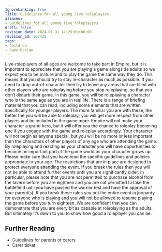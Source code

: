 ```yaml
---
IgnoreLinking: true
Title: Guidelines for all young live roleplayers
aliases:
- Guidelines_for_all_young_live_roleplayers
draft: false
revision_date: 2024-01-31 14:25:09+00:00
revision_id: 107435
tags:
- Children
- Game-Design
---
```


Live-roleplayers of all ages are welcome to take part in Empire, but it is important to appreciate that you are playing a game alongside adults so we expect you to be mature and to play the game the same way they do. This means that you should try to stay in-character as much as possible. If you need to drop out-of-character then try to leave any areas that are filled with other players who are roleplaying before you stop roleplaying, so that you don’t disturb their game.
In this game, you will be roleplaying a character who is the same age as you are in real life. There is a range of briefing material that you can read, including some elements that are written specifically for younger players. The more familiar you are with these, the better the you will be able to roleplay; you will get more respect from other players and be included in the game more.
Empire will not make your character a grand hero, but it will offer you the chance to roleplay becoming one if you engage with the game and roleplay accordingly. Your character will not begin as anyone special, but you will be no more or less important than the characters of other players of any age who are attending the game. By roleplaying and reacting as your character you will have opportunities to become an important part of the game world as your character grows up.
Please make sure that you have read the specific guidelines and policies appropriate to your age. The restrictions that are in place are designed to protect everyone attending the event. If you break the rules then you will not be able to attend further events until you are significantly older.
In particular, please note that you are not permitted to purchase alcohol from the tavern before you are eighteen and you are not permitted to take the battlefield until you have passed the warrior test and have the approval of your parent(s). If you break these rules you put the entire event in jeopardy for everyone who is playing and you will not be allowed to resume playing the game before you turn eighteen.
We are confident that you can demonstrate that you are every bit as capable at roleplaying as the adults. But ultimately it’s down to you to show how good a roleplayer you can be.
## Further Reading
* Guidelines for parents or carers
* Carer ticket
